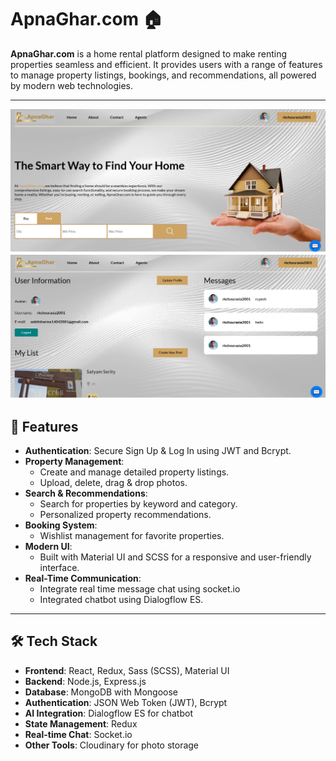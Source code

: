 # ApnaGhar.com 🏠

**ApnaGhar.com** is a home rental platform designed to make renting properties seamless and efficient. It provides users with a range of features to manage property listings, bookings, and recommendations, all powered by modern web technologies.

---

![Alt Text](client/public/img1.png "Apnaghar")
![Alt Text](client/public/img2.png "Apnaghar")

## 🚀 Features

- **Authentication**: Secure Sign Up & Log In using JWT and Bcrypt.
- **Property Management**:
  - Create and manage detailed property listings.
  - Upload, delete, drag & drop photos.
- **Search & Recommendations**:
  - Search for properties by keyword and category.
  - Personalized property recommendations.
- **Booking System**:
  - Wishlist management for favorite properties.
- **Modern UI**:
  - Built with Material UI and SCSS for a responsive and user-friendly interface.
- **Real-Time Communication**:
  - Integrate real time message chat using socket.io
  - Integrated chatbot using Dialogflow ES.
  
---

## 🛠️ Tech Stack

- **Frontend**: React, Redux, Sass (SCSS), Material UI
- **Backend**: Node.js, Express.js
- **Database**: MongoDB with Mongoose
- **Authentication**: JSON Web Token (JWT), Bcrypt
- **AI Integration**: Dialogflow ES for chatbot
- **State Management**: Redux
- **Real-time Chat**: Socket.io
- **Other Tools**: Cloudinary for photo storage





